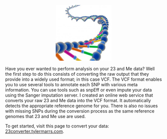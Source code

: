 <html><body><p style="text-align: center;">
	<img alt="DNA-Double-Helix-Ladder-300x299" class="size-full wp-image-70 aligncenter" height="179" src="/wp-content/uploads/2016/07/DNA-Double-Helix-Ladder-300x299.jpg" style="" title="" width="180">
</p>

<p>
	Have you ever wanted to perform analysis on your 23 and Me data? Well the first step to do this consists of converting the raw output that they provide into a widely used format; in this case VCF. The VCF format enables you to use several tools to annotate each SNP with various meta information. You can use tools such as snpEff or even impute your data using the Sanger imputation server. I created an online web service that converts your raw 23 and Me data into the VCF format. It automatically detects the appropriate reference genome for you. There is also no issues with missing SNPs during the conversion process as the same reference genomes that 23 and Me use are used.
</p>

<p>
	To get started, visit this page to convert your data: <a href="http://23converter.tylermarrs.com" target="_blank">23converter.tylermarrs.com</a>.
</p>
</body></html>
